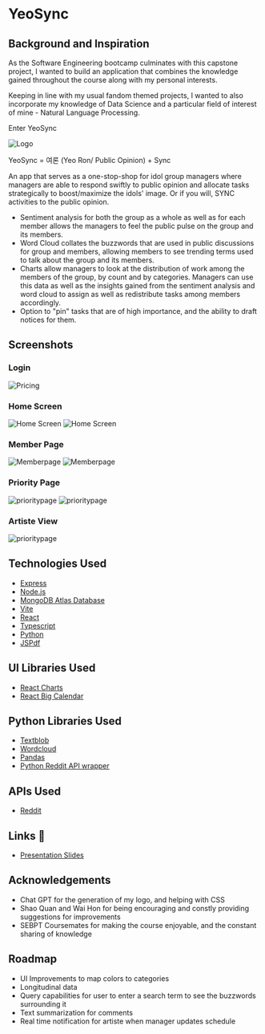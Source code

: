 # YeoSync


## Background and Inspiration

As the Software Engineering bootcamp culminates with this capstone project, I wanted to build an application that combines the knowledge gained throughout the course along with my personal interests. 

Keeping in line with my usual fandom themed projects, I wanted to also incorporate my knowledge of Data Science and a particular field of interest of mine - Natural Language Processing. 

Enter YeoSync

![Logo](images/logowbg.png)

YeoSync = 여론 (Yeo Ron/ Public Opinion) + Sync

An app that serves as a one-stop-shop for idol group managers where managers are able to respond swiftly to public opinion and allocate tasks strategically to boost/maximize the idols' image. Or if you will, SYNC activities to the public opinion.

- Sentiment analysis for both the group as a whole as well as for each member allows the managers to feel the public pulse on the group and its members.
- Word Cloud collates the buzzwords that are used in public discussions for group and members, allowing members to see trending terms used to talk about the group and its members. 
- Charts allow managers to look at the distribution of work among the members of the group, by count and by categories. Managers can use this data as well as the insights gained from the sentiment analysis and word cloud to assign as well as redistribute tasks among members accordingly. 
- Option to "pin" tasks that are of high importance, and the ability to draft notices for them. 


## Screenshots

### Login
![Pricing](images/login.png)

### Home Screen
![Home Screen](images/homescreen.png)
![Home Screen](images/homesentimentwordcloud.png)

### Member Page

![Memberpage](images/memberpage.png)
![Memberpage](images/memberpagesentimentwordcloud.png)

### Priority Page
![prioritypage](images/prioritypage.png)
![prioritypage](images/prioritynotice.png)

### Artiste View
![prioritypage](images/artiste.png)


## Technologies Used
- [Express](https://expressjs.com/)
- [Node.js](https://nodejs.org/en)
- [MongoDB Atlas Database](https://www.mongodb.com/products/platform/atlas-database)
- [Vite](https://vite.dev/)
- [React](https://react.dev/)
- [Typescript](https://www.typescriptlang.org/)
- [Python](https://www.python.org/)
- [JSPdf](https://www.npmjs.com/package/jspdf)

## UI Libraries Used
- [React Charts](https://react-chartjs-2.js.org/)
- [React Big Calendar](https://www.npmjs.com/package/@types/react-big-calendar)

## Python Libraries Used
- [Textblob](https://textblob.readthedocs.io/en/dev/)
- [Wordcloud](https://pypi.org/project/wordcloud/)
- [Pandas](https://pandas.pydata.org/)
- [Python Reddit API wrapper](https://praw.readthedocs.io/en/stable/)

## APIs Used
- [Reddit](https://www.reddit.com/dev/api/)

## Links 🔗
- [Presentation Slides](https://www.canva.com/design/DAGxzWEygAA/ltND3R0hFz1xGL97FM_v8w/edit/)


## Acknowledgements
- Chat GPT for the generation of my logo, and helping with CSS
- Shao Quan and Wai Hon for being encouraging and constly providing suggestions for improvements
- SEBPT Coursemates for making the course enjoyable, and the constant sharing of knowledge


## Roadmap
- UI Improvements to map colors to categories
- Longitudinal data
- Query capabilities for user to enter a search term to see the buzzwords surrounding it
- Text summarization for comments
- Real time notification for artiste when manager updates schedule









